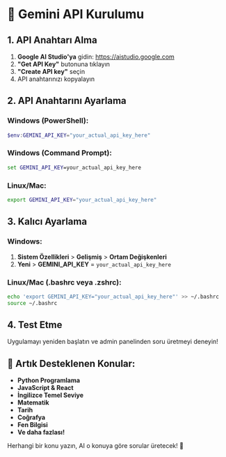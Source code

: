 # 🚀 Gemini API Kurulumu

## 1. API Anahtarı Alma

1. **Google AI Studio'ya** gidin: https://aistudio.google.com
2. **"Get API Key"** butonuna tıklayın
3. **"Create API key"** seçin
4. API anahtarınızı kopyalayın

## 2. API Anahtarını Ayarlama

### Windows (PowerShell):
```powershell
$env:GEMINI_API_KEY="your_actual_api_key_here"
```

### Windows (Command Prompt):
```cmd
set GEMINI_API_KEY=your_actual_api_key_here
```

### Linux/Mac:
```bash
export GEMINI_API_KEY="your_actual_api_key_here"
```

## 3. Kalıcı Ayarlama

### Windows:
1. **Sistem Özellikleri** > **Gelişmiş** > **Ortam Değişkenleri**
2. **Yeni** > **GEMINI_API_KEY** = `your_actual_api_key_here`

### Linux/Mac (.bashrc veya .zshrc):
```bash
echo 'export GEMINI_API_KEY="your_actual_api_key_here"' >> ~/.bashrc
source ~/.bashrc
```

## 4. Test Etme

Uygulamayı yeniden başlatın ve admin panelinden soru üretmeyi deneyin!

## 🎯 Artık Desteklenen Konular:

- **Python Programlama**
- **JavaScript & React**
- **İngilizce Temel Seviye**
- **Matematik**
- **Tarih**
- **Coğrafya** 
- **Fen Bilgisi**
- **Ve daha fazlası!**

Herhangi bir konu yazın, AI o konuya göre sorular üretecek! 🚀